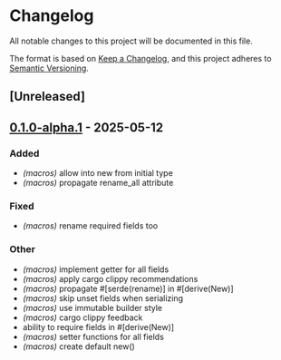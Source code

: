 # Changelog

All notable changes to this project will be documented in this file.

The format is based on [Keep a Changelog](https://keepachangelog.com/en/1.0.0/),
and this project adheres to [Semantic Versioning](https://semver.org/spec/v2.0.0.html).

## [Unreleased]

## [0.1.0-alpha.1](https://github.com/hertelukas/syncthing-rs/compare/syncthing-macros-v0.1.0-alpha.0...syncthing-macros-v0.1.0-alpha.1) - 2025-05-12

### Added

- *(macros)* allow into new from initial type
- *(macros)* propagate rename_all attribute

### Fixed

- *(macros)* rename required fields too

### Other

- *(macros)* implement getter for all fields
- *(macros)* apply cargo clippy recommendations
- *(macros)* propagate #[serde(rename)] in #[derive(New)]
- *(macros)* skip unset fields when serializing
- *(macros)* use immutable builder style
- *(macros)* cargo clippy feedback
- ability to require fields in #[derive(New)]
- *(macros)* setter functions for all fields
- *(macros)* create default new()

